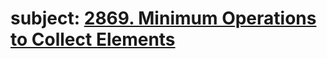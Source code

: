 # subject: <a href="https://leetcode.com/problems/minimum-operations-to-collect-elements/description/">2869. Minimum Operations to Collect Elements</a>
